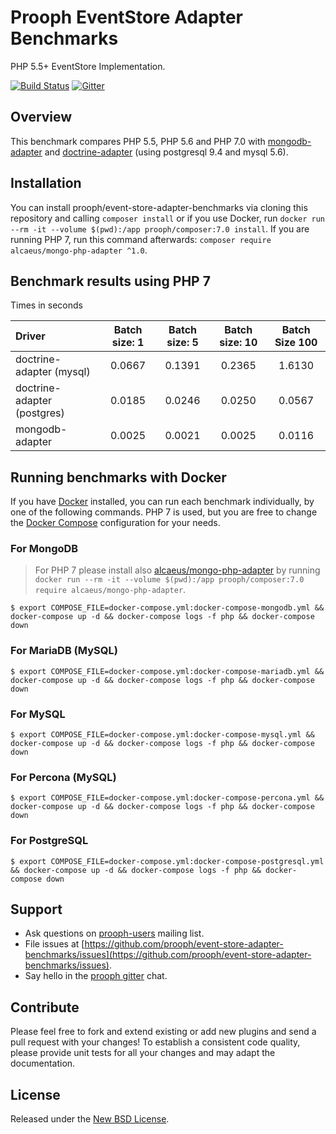 # Prooph EventStore Adapter Benchmarks

PHP 5.5+ EventStore Implementation.

[![Build Status](https://travis-ci.org/prooph/event-store-adapter-benchmarks.svg?branch=master)](https://travis-ci.org/prooph/event-store-adapter-benchmarks)
[![Gitter](https://badges.gitter.im/Join%20Chat.svg)](https://gitter.im/prooph/improoph)

## Overview

This benchmark compares PHP 5.5, PHP 5.6 and PHP 7.0 with [mongodb-adapter](https://github.com/prooph/event-store-mongodb-adapter)
and [doctrine-adapter](https://github.com/prooph/event-store-doctrine-adapter) (using postgresql 9.4 and mysql 5.6).

## Installation

You can install prooph/event-store-adapter-benchmarks via cloning this repository and calling `composer install` or if
you use Docker, run `docker run --rm -it --volume $(pwd):/app prooph/composer:7.0 install`.
If you are running PHP 7, run this command afterwards: `composer require alcaeus/mongo-php-adapter ^1.0`.

## Benchmark results using PHP 7

Times in seconds

| Driver | Batch size: 1 | Batch size: 5 | Batch size: 10 | Batch Size 100 |
| :---   |      :---:    |      :---:    |      :---:     |     :---:      |
| doctrine-adapter (mysql) | 0.0667 | 0.1391 | 0.2365 | 1.6130 |
| doctrine-adapter (postgres) | 0.0185 | 0.0246 | 0.0250 | 0.0567 |
| mongodb-adapter | 0.0025 | 0.0021 | 0.0025 | 0.0116 |

## Running benchmarks with Docker
If you have [Docker](https://docs.docker.com/engine/installation/) installed, you can run each benchmark individually,
by one of the following commands. PHP 7 is used, but you are free to change the
[Docker Compose](https://docs.docker.com/compose/install/) configuration for your needs.

### For MongoDB

> For PHP 7 please install also [alcaeus/mongo-php-adapter](https://github.com/alcaeus/mongo-php-adapter) by running
`docker run --rm -it --volume $(pwd):/app prooph/composer:7.0 require alcaeus/mongo-php-adapter`.

```
$ export COMPOSE_FILE=docker-compose.yml:docker-compose-mongodb.yml && docker-compose up -d && docker-compose logs -f php && docker-compose down
```

### For MariaDB (MySQL)
```
$ export COMPOSE_FILE=docker-compose.yml:docker-compose-mariadb.yml && docker-compose up -d && docker-compose logs -f php && docker-compose down
```

### For MySQL
```
$ export COMPOSE_FILE=docker-compose.yml:docker-compose-mysql.yml && docker-compose up -d && docker-compose logs -f php && docker-compose down
```

### For Percona (MySQL)
```
$ export COMPOSE_FILE=docker-compose.yml:docker-compose-percona.yml && docker-compose up -d && docker-compose logs -f php && docker-compose down
```

### For PostgreSQL
```
$ export COMPOSE_FILE=docker-compose.yml:docker-compose-postgresql.yml && docker-compose up -d && docker-compose logs -f php && docker-compose down
```

## Support

- Ask questions on [prooph-users](https://groups.google.com/forum/?hl=de#!forum/prooph) mailing list.
- File issues at [https://github.com/prooph/event-store-adapter-benchmarks/issues](https://github.com/prooph/event-store-adapter-benchmarks/issues).
- Say hello in the [prooph gitter](https://gitter.im/prooph/improoph) chat.

## Contribute

Please feel free to fork and extend existing or add new plugins and send a pull request with your changes!
To establish a consistent code quality, please provide unit tests for all your changes and may adapt the documentation.

## License

Released under the [New BSD License](LICENSE).
